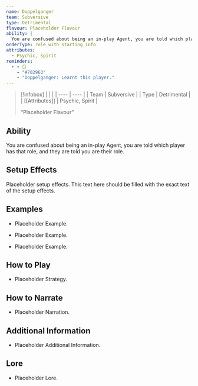 ```yaml
---
name: Doppelganger
team: Subversive
type: Detrimental
flavour: Placeholder Flavour
ability: |
  You are confused about being an in-play Agent, you are told which player has that role, and they are told you are their role.
orderType: role_with_starting_info
attributes:
  - Psychic, Spirit
reminders:
  - - 🪞
    - "#702963"
    - "Doppelganger: Learnt this player."
---
```

> [!infobox]
> |  |  |
> | ---- | ---- |
> | Team | Subversive |
> | Type | Detrimental |
> | [[Attributes]] | Psychic, Spirit |
> 
>  “Placeholder Flavour”

## Ability
You are confused about being an in-play Agent, you are told which player has that role, and they are told you are their role.

## Setup Effects
Placeholder setup effects. This text here should be filled with the exact text of the setup effects.

## Examples
- Placeholder Example.

- Placeholder Example.

- Placeholder Example.

## How to Play
- Placeholder Strategy.

## How to Narrate
- Placeholder Narration.

## Additional Information
- Placeholder Additional Information.

## Lore
- Placeholder Lore.